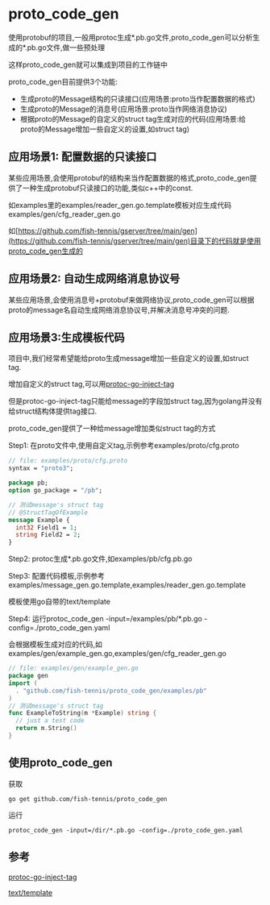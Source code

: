 # proto_code_gen
使用protobuf的项目,一般用protoc生成*.pb.go文件,proto_code_gen可以分析生成的*.pb.go文件,做一些预处理

这样proto_code_gen就可以集成到项目的工作链中

proto_code_gen目前提供3个功能:
 - 生成proto的Message结构的只读接口(应用场景:proto当作配置数据的格式)
 - 生成proto的Message的消息号(应用场景:proto当作网络消息协议)
 - 根据proto的Message的自定义的struct tag生成对应的代码(应用场景:给proto的Message增加一些自定义的设置,如struct tag)

## 应用场景1: 配置数据的只读接口
某些应用场景,会使用protobuf的结构来当作配置数据的格式,proto_code_gen提供了一种生成protobuf只读接口的功能,类似c++中的const.

如examples里的examples/reader_gen.go.template模板对应生成代码examples/gen/cfg_reader_gen.go

如[https://github.com/fish-tennis/gserver/tree/main/gen](https://github.com/fish-tennis/gserver/tree/main/gen)目录下的代码就是使用proto_code_gen生成的

## 应用场景2: 自动生成网络消息协议号
某些应用场景,会使用消息号+protobuf来做网络协议,proto_code_gen可以根据proto的message名自动生成网络消息协议号,并解决消息号冲突的问题.

## 应用场景3:生成模板代码
项目中,我们经常希望能给proto生成message增加一些自定义的设置,如struct tag.

增加自定义的struct tag,可以用[protoc-go-inject-tag](https://github.com/favadi/protoc-go-inject-tag)

但是protoc-go-inject-tag只能给message的字段加struct tag,因为golang并没有给struct结构体提供tag接口.

proto_code_gen提供了一种给message增加类似struct tag的方式

Step1: 在proto文件中,使用自定义tag,示例参考examples/proto/cfg.proto
```proto
// file: examples/proto/cfg.proto
syntax = "proto3";

package pb;
option go_package = "/pb";

// 测试message's struct tag
// @StructTagOfExample
message Example {
  int32 Field1 = 1;
  string Field2 = 2;
}
```

Step2: protoc生成*.pb.go文件,如examples/pb/cfg.pb.go

Step3: 配置代码模板,示例参考examples/message_gen.go.template,examples/reader_gen.go.template

模板使用go自带的text/template

Step4: 运行protoc_code_gen -input=/examples/pb/*.pb.go -config=./proto_code_gen.yaml

会根据模板生成对应的代码,如examples/gen/example_gen.go,examples/gen/cfg_reader_gen.go
```go
// file: examples/gen/example_gen.go
package gen
import (
  . "github.com/fish-tennis/proto_code_gen/examples/pb"
)
// 测试message's struct tag
func ExampleToString(m *Example) string {
  // just a test code
  return m.String()
}
```

## 使用proto_code_gen
获取
```console
go get github.com/fish-tennis/proto_code_gen
```
运行
```console
protoc_code_gen -input=/dir/*.pb.go -config=./proto_code_gen.yaml
```

## 参考
[protoc-go-inject-tag](https://github.com/favadi/protoc-go-inject-tag)

[text/template](https://pkg.go.dev/text/template)
